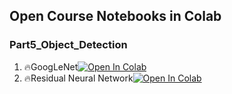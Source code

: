 ## Open Course Notebooks in Colab
### Part5_Object_Detection
1. 🔥GoogLeNet[![Open In Colab](https://colab.research.google.com/assets/colab-badge.svg)](https://colab.research.google.com/github/TA-aiacademy/course_3.0/blob/CNN/05_CVCNN/Part5_Object_Detection/01_Train.ipynb)
2. 🔥Residual Neural Network[![Open In Colab](https://colab.research.google.com/assets/colab-badge.svg)](https://colab.research.google.com/github/TA-aiacademy/course_3.0/blob/CNN/05_CVCNN/Part5_Object_Detection/02_Predict.ipynb)

